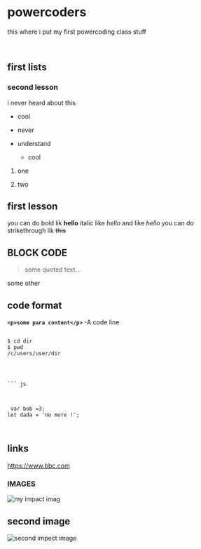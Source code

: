 # powercoders
this where i put my first powercoding class stuff

<br>



## first lists 

### second lesson

i never heard about this 

* cool 
* never 
* understand

  * cool 
  

1. one

2. two

## first lesson 
you can do bold lik **hello**
italic like *hello* and like _hello_
you can do strikethrough lik ~~this~~

## BLOCK CODE 

> some quoted text...<br>

 some other 


## code format


**`<p>some para content</p>`** -A code line 


``` shell

$ cd dir
$ pwd
/c/users/user/dir




``` js 



 var bob =3;
let dada = 'no more !';



```

## links 

https://www.bbc.com 

### IMAGES



![my impact imag](https://pp.userapi.com/INlTbztFIcOvjEgbG8Ex_ITjR4ZuAhVqMJdfAg/ATMO1hdOtFo.jpg?ava=1)

## second image 

![second impect image]()
